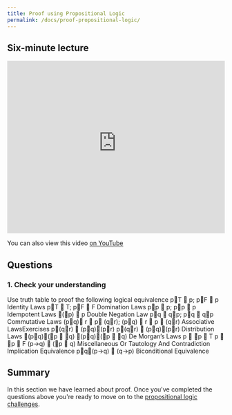 ```yaml
---
title: Proof using Propositional Logic
permalink: /docs/proof-propositional-logic/
---
```


## Six-minute lecture

<iframe width="100%" height="400px" src="https://www.youtube-nocookie.com/embed/X_f8upZKcKc" frameborder="0" allow="accelerometer; autoplay; encrypted-media; gyroscope; picture-in-picture" allowfullscreen></iframe>

You can also view this video [on YouTube](https://youtu.be/X_f8upZKcKc)

## Questions

### 1. Check your understanding
Use truth table to proof the following logical equivalence
pT  p; pF  p Identity Laws
pT  T; pF  F Domination Laws
pp  p; pp  p Idempotent Laws
(p)  p Double Negation Law
pq  qp; pq  qp Commutative Laws
(pq) r  p (qr); (pq)  r  p  (qr)
Associative LawsExercises
p(qr)  (pq)(pr)
p(qr)  (pq)(pr) Distribution Laws
(pq)(p  q)
(pq)(p  q) De Morgan’s Laws
p  p  T
p  p  F
(p→q)  (p  q) Miscellaneous
Or Tautology
And Contradiction
Implication Equivalence
pq(p→q)  (q→p) Biconditional Equivalence

## Summary

In this section we have learned about proof. Once you've completed the questions above you're ready to move on to the [propositional logic challenges](./challenges/).